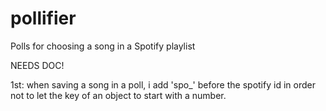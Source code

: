 # pollifier
Polls for choosing a song in a Spotify playlist


NEEDS DOC!


1st: when saving a song in a poll, i add 'spo_' before the spotify id in order not to let the key of an object to start with a number.
